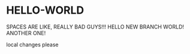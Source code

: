 # HELLO-WORLD
SPACES ARE LIKE, REALLY BAD GUYS!!!
HELLO NEW BRANCH WORLD!
ANOTHER ONE!

local changes please